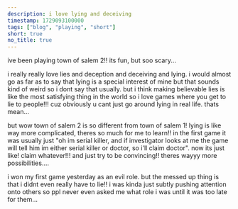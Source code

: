 ```yaml
---
description: i love lying and deceiving
timestamp: 1729093100000
tags: ["blog", "playing", "short"]
short: true
no_title: true
---
```

ive been playing town of salem 2!! its fun, but soo scary...

i really really love lies and deception and deceiving and lying. i would almost go as far as to say that lying is a special interest of mine but that sounds kind of weird so i dont say that usually. but i think making believable lies is like the most satisfying thing in the world so i love games where you get to lie to people!!! cuz obviously u cant just go around lying in real life. thats mean...

but wow town of salem 2 is so different from town of salem 1! lying is like way more complicated, theres so much for me to learn!! in the first game it was usually just "oh im serial killer, and if investigator looks at me the game will tell him im either serial killer or doctor, so i'll claim doctor". now its just like! claim whatever!!! and just try to be convincing!! theres wayyy more possibilities....

i won my first game yesterday as an evil role. but the messed up thing is that i didnt even really have to lie!! i was kinda just subtly pushing attention onto others so ppl never even asked me what role i was until it was too late for them...